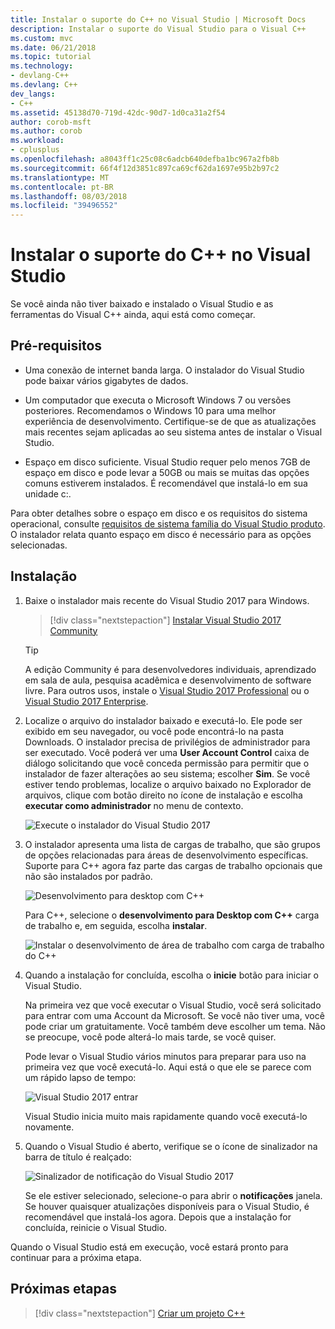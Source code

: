 ```yaml
---
title: Instalar o suporte do C++ no Visual Studio | Microsoft Docs
description: Instalar o suporte do Visual Studio para o Visual C++
ms.custom: mvc
ms.date: 06/21/2018
ms.topic: tutorial
ms.technology:
- devlang-C++
ms.devlang: C++
dev_langs:
- C++
ms.assetid: 45138d70-719d-42dc-90d7-1d0ca31a2f54
author: corob-msft
ms.author: corob
ms.workload:
- cplusplus
ms.openlocfilehash: a8043ff1c25c08c6adcb640defba1bc967a2fb8b
ms.sourcegitcommit: 66f4f12d3851c897ca69cf62da1697e95b2b97c2
ms.translationtype: MT
ms.contentlocale: pt-BR
ms.lasthandoff: 08/03/2018
ms.locfileid: "39496552"
---
```

# <a name="install-c-support-in-visual-studio"></a>Instalar o suporte do C++ no Visual Studio

Se você ainda não tiver baixado e instalado o Visual Studio e as ferramentas do Visual C++ ainda, aqui está como começar.

## <a name="prerequisites"></a>Pré-requisitos

- Uma conexão de internet banda larga. O instalador do Visual Studio pode baixar vários gigabytes de dados.

- Um computador que executa o Microsoft Windows 7 ou versões posteriores. Recomendamos o Windows 10 para uma melhor experiência de desenvolvimento. Certifique-se de que as atualizações mais recentes sejam aplicadas ao seu sistema antes de instalar o Visual Studio.

- Espaço em disco suficiente. Visual Studio requer pelo menos 7GB de espaço em disco e pode levar a 50GB ou mais se muitas das opções comuns estiverem instalados. É recomendável que instalá-lo em sua unidade c:.

Para obter detalhes sobre o espaço em disco e os requisitos do sistema operacional, consulte [requisitos de sistema família do Visual Studio produto](/visualstudio/productinfo/vs2017-system-requirements-vs). O instalador relata quanto espaço em disco é necessário para as opções selecionadas.

## <a name="installation"></a>Instalação

1. Baixe o instalador mais recente do Visual Studio 2017 para Windows.

   > [!div class="nextstepaction"]
   > [Instalar Visual Studio 2017 Community](https://visualstudio.microsoft.com/downloads/?utm_medium=microsoft&utm_source=docs.microsoft.com&utm_campaign=button+cta&utm_content=download+vs2017)

   >[!Tip]
   > A edição Community é para desenvolvedores individuais, aprendizado em sala de aula, pesquisa acadêmica e desenvolvimento de software livre. Para outros usos, instale o [Visual Studio 2017 Professional](https://visualstudio.microsoft.com/downloads/?utm_medium=microsoft&utm_source=docs.microsoft.com&utm_campaign=button+cta&utm_content=download+vs2017) ou o [Visual Studio 2017 Enterprise](https://visualstudio.microsoft.com/downloads/?utm_medium=microsoft&utm_source=docs.microsoft.com&utm_campaign=button+cta&utm_content=download+vs2017).

1. Localize o arquivo do instalador baixado e executá-lo. Ele pode ser exibido em seu navegador, ou você pode encontrá-lo na pasta Downloads. O instalador precisa de privilégios de administrador para ser executado. Você poderá ver uma **User Account Control** caixa de diálogo solicitando que você conceda permissão para permitir que o instalador de fazer alterações ao seu sistema; escolher **Sim**. Se você estiver tendo problemas, localize o arquivo baixado no Explorador de arquivos, clique com botão direito no ícone de instalação e escolha **executar como administrador** no menu de contexto.

   ![Execute o instalador do Visual Studio 2017](../build/media/vscpp-concierge-run-installer.gif "execute o instalador do Visual Studio")

1. O instalador apresenta uma lista de cargas de trabalho, que são grupos de opções relacionadas para áreas de desenvolvimento específicas. Suporte para C++ agora faz parte das cargas de trabalho opcionais que não são instalados por padrão.

   ![Desenvolvimento para desktop com C++](../build/media/desktop-development-with-cpp.png "desenvolvimento para Desktop com C++")

    Para C++, selecione o **desenvolvimento para Desktop com C++** carga de trabalho e, em seguida, escolha **instalar**.

   ![Instalar o desenvolvimento de área de trabalho com carga de trabalho do C++](../build/media/vscpp-concierge-choose-workload.gif "instalar o desenvolvimento de área de trabalho com carga de trabalho do C++")

1. Quando a instalação for concluída, escolha o **inicie** botão para iniciar o Visual Studio.

   Na primeira vez que você executar o Visual Studio, você será solicitado para entrar com uma Account da Microsoft. Se você não tiver uma, você pode criar um gratuitamente. Você também deve escolher um tema. Não se preocupe, você pode alterá-lo mais tarde, se você quiser. 

   Pode levar o Visual Studio vários minutos para preparar para uso na primeira vez que você executá-lo. Aqui está o que ele se parece com um rápido lapso de tempo:

   ![Visual Studio 2017 entrar](../build/media/vscpp-quickstart-first-run.gif "entrar do Visual Studio 2017")

   Visual Studio inicia muito mais rapidamente quando você executá-lo novamente.

1. Quando o Visual Studio é aberto, verifique se o ícone de sinalizador na barra de título é realçado:

   ![Sinalizador de notificação do Visual Studio 2017](../build/media/vscpp-first-start-page-flag.png "sinalizador de notificação do Visual Studio 2017")

   Se ele estiver selecionado, selecione-o para abrir o **notificações** janela. Se houver quaisquer atualizações disponíveis para o Visual Studio, é recomendável que instalá-los agora. Depois que a instalação for concluída, reinicie o Visual Studio.

Quando o Visual Studio está em execução, você estará pronto para continuar para a próxima etapa.

## <a name="next-steps"></a>Próximas etapas

> [!div class="nextstepaction"]
> [Criar um projeto C++](vscpp-step-1-create.md)

<iframe src="" height="0" width="0" frameborder="0" name="frameTarget" />
